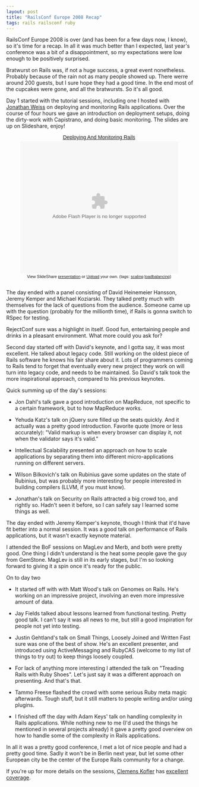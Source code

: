 ```yaml
---
layout: post
title: "RailsConf Europe 2008 Recap"
tags: rails railsconf ruby
---
```

RailsConf Europe 2008 is over (and has been for a few days now, I know), so it's time for a recap. In all it was much better than I expected, last year's conference was a bit of a disappointment, so my expectations were low enough to be positively surprised.

Bratwurst on Rails was, if not a huge success, a great event nonetheless. Probably because of the rain not as many people showed up. There werre around 200 guests, but I sure hope they had a good time. In the end most of the cupcakes were gone, and all the bratwursts. So it's all good.

Day 1 started with the tutorial sessions, including one I hosted with [Jonathan Weiss](http://blog.innerewut.de/) on deploying and monitoring Rails applications. Over the course of four hours we gave an introduction on deployment setups, doing the dirty-work with Capistrano, and doing basic monitoring. The slides are up on Slideshare, enjoy!

<div style="width:500px;text-align:center" id="__ss_581476"><a style="font:14px Helvetica,Arial,Sans-serif;display:block;margin:12px 0 3px 0;text-decoration:underline;" href="http://www.slideshare.net/jweiss/deploying-and-monitoring-rails-presentation?type=powerpoint" title="Deploying And Monitoring Rails">Deploying And Monitoring Rails</a><object style="margin:0px" width="425" height="355"><param name="movie" value="http://static.slideshare.net/swf/ssplayer2.swf?doc=deployingandmonitoringrails-1220476247140491-9&stripped_title=deploying-and-monitoring-rails-presentation" /><param name="allowFullScreen" value="true"/><param name="allowScriptAccess" value="always"/><embed src="http://static.slideshare.net/swf/ssplayer2.swf?doc=deployingandmonitoringrails-1220476247140491-9&stripped_title=deploying-and-monitoring-rails-presentation" type="application/x-shockwave-flash" allowscriptaccess="always" allowfullscreen="true" width="425" height="355"></embed></object><div style="font-size:11px;font-family:tahoma,arial;height:26px;padding-top:2px;">View SlideShare <a style="text-decoration:underline;" href="http://www.slideshare.net/jweiss/deploying-and-monitoring-rails-presentation?type=powerpoint" title="View Deploying And Monitoring Rails on SlideShare">presentation</a> or <a style="text-decoration:underline;" href="http://www.slideshare.net/upload?type=powerpoint">Upload</a> your own. (tags: <a style="text-decoration:underline;" href="http://slideshare.net/tag/scaling">scaling</a> <a style="text-decoration:underline;" href="http://slideshare.net/tag/loadbalancing">loadbalancing</a>)</div></div>

The day ended with a panel consisting of David Heinemeier Hansson, Jeremy Kemper and Michael Koziarski. They talked pretty much with themselves for the lack of questions from the audience. Someone came up with the question (probably for the millionth time), if Rails is gonna switch to RSpec for testing.

RejectConf sure was a highlight in itself. Good fun, entertaining people and drinks in a pleasant environment. What more could you ask for?

Second day started off with David's keynote, and I gotta say, it was most excellent. He talked about legacy code. Still working on the oldest piece of Rails software he knows his fair share about it. Lots of programmers coming to Rails tend to forget that eventually every new project they work on will turn into legacy code, and needs to be maintained. So David's talk took the more inspirational approach, compared to his previous keynotes.

Quick summing up of the day's sessions:

 * Jon Dahl's talk gave a good introduction on MapReduce, not specific to a certain framework, but to how MapReduce works.

 * Yehuda Katz's talk on jQuery sure filled up the seats quickly. And it actually was a pretty good introduction. Favorite quote (more or less accurately): "Valid markup is when every browser can display it, not when the validator says it's valid."

 * Intellectual Scalability presented an approach on how to scale applications by separating them into different micro-applications running on different servers.

 * Wilson Bilkovich's talk on Rubinius gave some updates on the state of Rubinius, but was probably more interesting for people interested in building compilers (LLVM, if you must know).

 * Jonathan's talk on Security on Rails attracted a big crowd too, and rightly so. Hadn't seen it before, so I can safely say I learned some things as well.

The day ended with Jeremy Kemper's keynote, though I think that it'd have fit better into a normal session. It was a good talk on performance of Rails applications, but it wasn't exactly keynote material.

I attended the BoF sessions on MagLev and Merb, and both were pretty good. One thing I didn't understand is the heat some people gave the guy from GemStone. MagLev is still in its early stages, but I'm so looking forward to giving it a spin once it's ready for the public.

On to day two

 * It started off with with Matt Wood's talk on Genomes on Rails. He's working on an impressive project, involving an even more impressive amount of data.

 * Jay Fields talked about lessons learned from functional testing. Pretty good talk. I can't say it was all news to me, but still a good inspiration for people not yet into testing.

 * Justin Gehtland's talk on Small Things, Loosely Joined and Written Fast sure was one of the best of show. He's an excellent presenter, and introduced using ActiveMessaging and RubyCAS (welcome to my list of things to try out) to keep things loosely coupled.

 * For lack of anything more interesting I attended the talk on "Treading Rails with Ruby Shoes". Let's just say it was a different approach on presenting. And that's that.

 * Tammo Freese flashed the crowd with some serious Ruby meta magic afterwards. Tough stuff, but it still matters to people writing and/or using plugins.

 * I finished off the day with Adam Keys' talk on handling complexity in Rails applications. While nothing new to me (I'd used the things he mentioned in several projects already) it gave a pretty good overview on how to handle some of the complexity in Rails applications.

In all it was a pretty good conference, I met a lot of nice people and had a pretty good time. Sadly it won't be in Berlin next year, but let some other European city be the center of the Europe Rails community for a change.

If you're up for more details on the sessions, [Clemens Kofler](http://www.railway.at) has [excellent coverage](http://www.railway.at/articles/tag/railsconf).